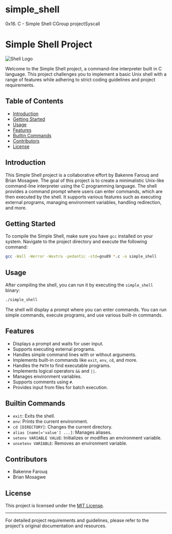 # simple_shell
0x16. C - Simple Shell CGroup projectSyscall      
# Simple Shell Project

![Shell Logo](https://example.com/shell-logo.png)

Welcome to the Simple Shell project, a command-line interpreter built in C language. This project challenges you to implement a basic Unix shell with a range of features while adhering to strict coding guidelines and project requirements.

## Table of Contents

- [Introduction](#introduction)
- [Getting Started](#getting-started)
- [Usage](#usage)
- [Features](#features)
- [Builtin Commands](#builtin-commands)
- [Contributors](#contributors)
- [License](#license)

## Introduction

This Simple Shell project is a collaborative effort by Bakenne Farouq and Brian Mosagwe. The goal of this project is to create a minimalistic Unix-like command-line interpreter using the C programming language. The shell provides a command prompt where users can enter commands, which are then executed by the shell. It supports various features such as executing external programs, managing environment variables, handling redirection, and more.

## Getting Started

To compile the Simple Shell, make sure you have `gcc` installed on your system. Navigate to the project directory and execute the following command:

```bash
gcc -Wall -Werror -Wextra -pedantic -std=gnu89 *.c -o simple_shell
```

## Usage

After compiling the shell, you can run it by executing the `simple_shell` binary:

```bash
./simple_shell
```

The shell will display a prompt where you can enter commands. You can run simple commands, execute programs, and use various built-in commands.

## Features

- Displays a prompt and waits for user input.
- Supports executing external programs.
- Handles simple command lines with or without arguments.
- Implements built-in commands like `exit`, `env`, `cd`, and more.
- Handles the `PATH` to find executable programs.
- Implements logical operators `&&` and `||`.
- Manages environment variables.
- Supports comments using `#`.
- Provides input from files for batch execution.

## Builtin Commands

- `exit`: Exits the shell.
- `env`: Prints the current environment.
- `cd [DIRECTORY]`: Changes the current directory.
- `alias [name[='value'] ...]`: Manages aliases.
- `setenv VARIABLE VALUE`: Initializes or modifies an environment variable.
- `unsetenv VARIABLE`: Removes an environment variable.

## Contributors

- Bakenne Farouq
- Brian Mosagwe

## License

This project is licensed under the [MIT License](https://opensource.org/licenses/MIT).

---

For detailed project requirements and guidelines, please refer to the project's original documentation and resources.

